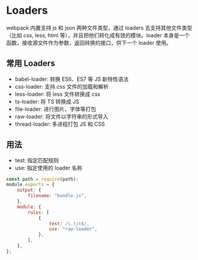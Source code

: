 # Loaders

webpack 内置支持 js 和 json 两种文件类型，通过 loaders 去支持其他文件类型（比如 css, less, html 等），并且把他们转化成有效的模块。loader 本身是一个函数，接收源文件作为参数，返回转换的接口，供下一个 loader 使用。

## 常用 Loaders

-   babel-loader: 转换 ES6、ES7 等 JS 新特性语法
-   css-loader: 支持.css 文件的加载和解析
-   less-loader: 将 less 文件转换成 css
-   ts-loader: 将 TS 转换成 JS
-   file-loader: 进行图片、字体等打包
-   raw-loader: 将文件以字符串的形式导入
-   thread-loader: 多进程打包 JS 和 CSS

## 用法

-   test: 指定匹配规则
-   use: 指定使用的 loader 名称

```js
const path = require(path);
module.exports = {
    output: {
        filename: "bundle.js",
    },
    module: {
        rules: [
            {
                test: /\.txt$/,
                use: "raw-loader",
            },
        ],
    },
};
```
